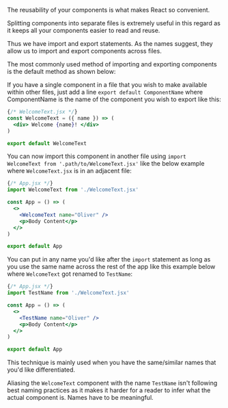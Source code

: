The reusability of your components is what makes React so convenient.

Splitting components into separate files is extremely useful in this regard as it keeps all your components easier to read and reuse.

Thus we have import and export statements. As the names suggest, they allow us to import and export components across files.

The most commonly used method of importing and exporting components is the default method as shown below:

If you have a single component in a file that you wish to make available within other files, just add a line `export default ComponentName` where ComponentName is the name of the component you wish to export like this:

```jsx
{/* WelcomeText.jsx */}
const WelcomeText = ({ name }) => (
  <div> Welcome {name}! </div>
)

export default WelcomeText
```

You can now import this component in another file using `import WelcomeText from '.path/to/WelcomeText.jsx'` like the below example where `WelcomeText.jsx` is in an adjacent file:

```jsx
{/* App.jsx */}
import WelcomeText from './WelcomeText.jsx'

const App = () => (
  <>
    <WelcomeText name="Oliver" />
    <p>Body Content</p>
  </>
)

export default App
```

You can put in any name you'd like after the `import` statement as long as you use the same name across the rest of the app like this example below where `WelcomeText` got renamed to `TestName`:

```jsx
{/* App.jsx */}
import TestName from './WelcomeText.jsx'

const App = () => (
  <>
    <TestName name="Oliver" />
    <p>Body Content</p>
  </>
)

export default App
```

This technique is mainly used when you have the same/similar names that you'd like differentiated.

Aliasing the `WelcomeText` component with the name `TestName` isn't following best naming practices as it makes it harder for a reader to infer what the actual component is. Names have to be meaningful.
